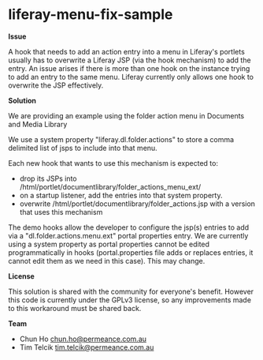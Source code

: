 liferay-menu-fix-sample
=======================

**Issue**

A hook that needs to add an action entry into a menu in Liferay's portlets usually has to overwrite a Liferay JSP (via the hook mechanism) to add the entry.
An issue arises if there is more than one hook on the instance trying to add an entry to the same menu. 
Liferay currently only allows one hook to overwrite the JSP effectively.

**Solution**

We are providing an example using the folder action menu in Documents and Media Library

We use a system property "liferay.dl.folder.actions" to store a comma delimited list of jsps to include into that menu.

Each new hook that wants to use this mechanism is expected to:
 * drop its JSPs into /html/portlet/documentlibrary/folder_actions_menu_ext/
 * on a startup listener, add the entries into that system property.
 * overwrite /html/portlet/documentlibrary/folder_actions.jsp with a version that uses this mechanism

The demo hooks allow the developer to configure the jsp(s) entries to add via a "dl.folder.actions.menu.ext" portal properties entry.
We are currently using a system property as portal properties cannot be edited programmatically in hooks (portal.properties file adds or replaces entries, it cannot edit them as we need in this case). This may change.



**License**

This solution is shared with the community for everyone's benefit. However this code is currently under the GPLv3 license, so any improvements made to this workaround must be shared back. 


**Team**

* Chun Ho <chun.ho@permeance.com.au>
* Tim Telcik <tim.telcik@permeance.com.au>
